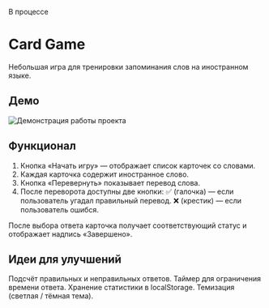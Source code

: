 В процессе

# Card Game

Небольшая игра для тренировки запоминания слов на иностранном языке.

## Демо

![Демонстрация работы проекта](src/assets/animation.gif)

## Функционал

1. Кнопка «Начать игру» — отображает список карточек со словами.
2. Каждая карточка содержит иностранное слово.
3. Кнопка «Перевернуть» показывает перевод слова.
4. После переворота доступны две кнопки:
   ✅ (галочка) — если пользователь угадал правильный перевод.
   ❌ (крестик) — если пользователь ошибся.

После выбора ответа карточка получает соответствующий статус и отображает надпись «Завершено».

## Идеи для улучшений

Подсчёт правильных и неправильных ответов.
Таймер для ограничения времени ответа.
Хранение статистики в localStorage.
Темизация (светлая / тёмная тема).
